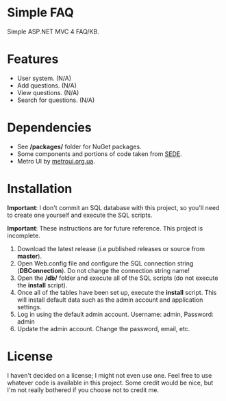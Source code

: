 Simple FAQ
============

Simple ASP.NET MVC 4 FAQ/KB.

Features
============

* User system. (N/A)
* Add questions. (N/A)
* View questions. (N/A)
* Search for questions. (N/A)

Dependencies
============
* See **/packages/** folder for NuGet packages.
* Some components and portions of code taken from [SEDE](http://code.google.com/p/stack-exchange-data-explorer/).
* Metro UI by [metroui.org.ua](http://metroui.org.ua).

Installation
============
**Important**: I don't commit an SQL database with this project, so you'll need to create one yourself and execute the SQL scripts.

**Important**: These instructions are for future reference. This project is incomplete.

1. Download the latest release (i.e published releases or source from **master**).
2. Open Web.config file and configure the SQL connection string (**DBConnection**). Do not change the connection string name!
3. Open the **/db/** folder and execute all of the SQL scripts (do not execute the **install** script).
4. Once all of the tables have been set up, execute the **install** script. This will install default data such as the admin account and application settings.
5. Log in using the default admin account. Username: admin, Password: admin
6. Update the admin account. Change the password, email, etc.

License
============
I haven't decided on a license; I might not even use one. Feel free to use whatever code is available in this project. Some credit would be nice, but I'm not really bothered if you choose not to credit me.